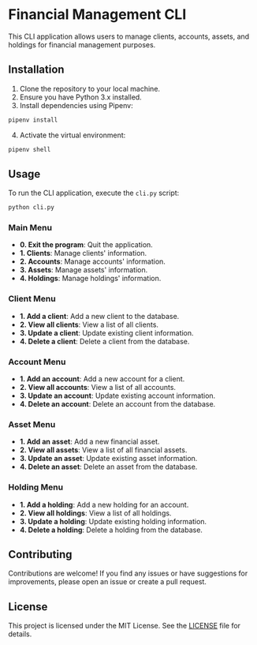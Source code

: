 # Financial Management CLI

This CLI application allows users to manage clients, accounts, assets, and holdings for financial management purposes.

## Installation

1. Clone the repository to your local machine.
2. Ensure you have Python 3.x installed.
3. Install dependencies using Pipenv:

```bash
pipenv install
```

4. Activate the virtual environment:

```bash
pipenv shell
```

## Usage

To run the CLI application, execute the `cli.py` script:

```bash
python cli.py
```

### Main Menu

- **0. Exit the program**: Quit the application.
- **1. Clients**: Manage clients' information.
- **2. Accounts**: Manage accounts' information.
- **3. Assets**: Manage assets' information.
- **4. Holdings**: Manage holdings' information.

### Client Menu

- **1. Add a client**: Add a new client to the database.
- **2. View all clients**: View a list of all clients.
- **3. Update a client**: Update existing client information.
- **4. Delete a client**: Delete a client from the database.

### Account Menu

- **1. Add an account**: Add a new account for a client.
- **2. View all accounts**: View a list of all accounts.
- **3. Update an account**: Update existing account information.
- **4. Delete an account**: Delete an account from the database.

### Asset Menu

- **1. Add an asset**: Add a new financial asset.
- **2. View all assets**: View a list of all financial assets.
- **3. Update an asset**: Update existing asset information.
- **4. Delete an asset**: Delete an asset from the database.

### Holding Menu

- **1. Add a holding**: Add a new holding for an account.
- **2. View all holdings**: View a list of all holdings.
- **3. Update a holding**: Update existing holding information.
- **4. Delete a holding**: Delete a holding from the database.

## Contributing

Contributions are welcome! If you find any issues or have suggestions for improvements, please open an issue or create a pull request.

## License

This project is licensed under the MIT License. See the [LICENSE](LICENSE) file for details.
